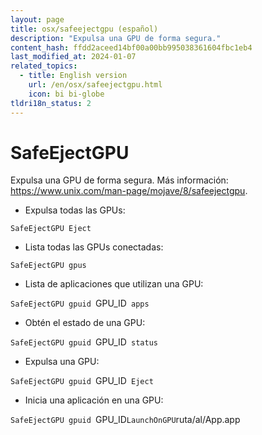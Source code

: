 ```yaml
---
layout: page
title: osx/safeejectgpu (español)
description: "Expulsa una GPU de forma segura."
content_hash: ffdd2aceed14bf00a00bb995038361604fbc1eb4
last_modified_at: 2024-01-07
related_topics:
  - title: English version
    url: /en/osx/safeejectgpu.html
    icon: bi bi-globe
tldri18n_status: 2
---
```

# SafeEjectGPU

Expulsa una GPU de forma segura.
Más información: <https://www.unix.com/man-page/mojave/8/safeejectgpu>.

- Expulsa todas las GPUs:

`SafeEjectGPU Eject`

- Lista todas las GPUs conectadas:

`SafeEjectGPU gpus`

- Lista de aplicaciones que utilizan una GPU:

`SafeEjectGPU gpuid `<span class="tldr-var badge badge-pill bg-dark-lm bg-white-dm text-white-lm text-dark-dm font-weight-bold">GPU_ID</span>` apps`

- Obtén el estado de una GPU:

`SafeEjectGPU gpuid `<span class="tldr-var badge badge-pill bg-dark-lm bg-white-dm text-white-lm text-dark-dm font-weight-bold">GPU_ID</span>` status`

- Expulsa una GPU:

`SafeEjectGPU gpuid `<span class="tldr-var badge badge-pill bg-dark-lm bg-white-dm text-white-lm text-dark-dm font-weight-bold">GPU_ID</span>` Eject`

- Inicia una aplicación en una GPU:

`SafeEjectGPU gpuid `<span class="tldr-var badge badge-pill bg-dark-lm bg-white-dm text-white-lm text-dark-dm font-weight-bold">GPU_ID</span>` LaunchOnGPU `<span class="tldr-var badge badge-pill bg-dark-lm bg-white-dm text-white-lm text-dark-dm font-weight-bold">ruta/al/App.app</span>
